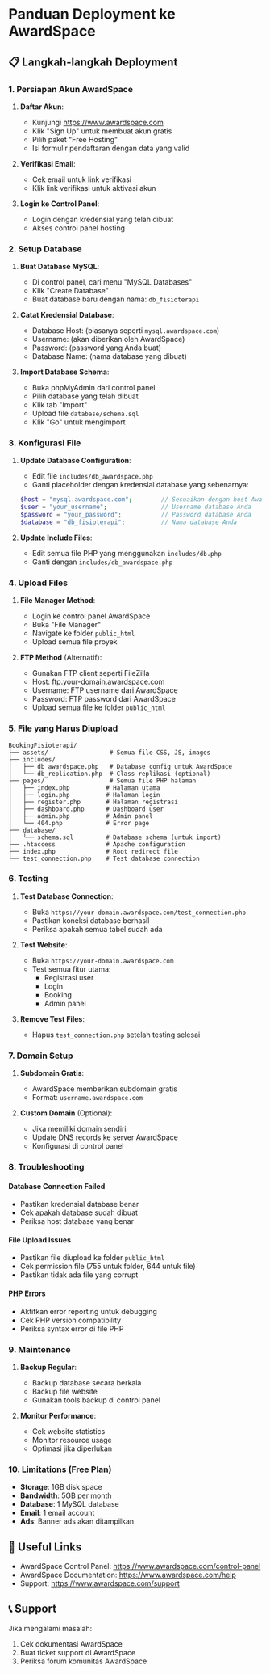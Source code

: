 # Panduan Deployment ke AwardSpace

## 📋 Langkah-langkah Deployment

### 1. Persiapan Akun AwardSpace

1. **Daftar Akun**:
   - Kunjungi https://www.awardspace.com
   - Klik "Sign Up" untuk membuat akun gratis
   - Pilih paket "Free Hosting"
   - Isi formulir pendaftaran dengan data yang valid

2. **Verifikasi Email**:
   - Cek email untuk link verifikasi
   - Klik link verifikasi untuk aktivasi akun

3. **Login ke Control Panel**:
   - Login dengan kredensial yang telah dibuat
   - Akses control panel hosting

### 2. Setup Database

1. **Buat Database MySQL**:
   - Di control panel, cari menu "MySQL Databases"
   - Klik "Create Database"
   - Buat database baru dengan nama: `db_fisioterapi`

2. **Catat Kredensial Database**:
   - Database Host: (biasanya seperti `mysql.awardspace.com`)
   - Username: (akan diberikan oleh AwardSpace)
   - Password: (password yang Anda buat)
   - Database Name: (nama database yang dibuat)

3. **Import Database Schema**:
   - Buka phpMyAdmin dari control panel
   - Pilih database yang telah dibuat
   - Klik tab "Import"
   - Upload file `database/schema.sql`
   - Klik "Go" untuk mengimport

### 3. Konfigurasi File

1. **Update Database Configuration**:
   - Edit file `includes/db_awardspace.php`
   - Ganti placeholder dengan kredensial database yang sebenarnya:
   ```php
   $host = "mysql.awardspace.com";        // Sesuaikan dengan host AwardSpace
   $user = "your_username";               // Username database Anda
   $password = "your_password";           // Password database Anda
   $database = "db_fisioterapi";          // Nama database Anda
   ```

2. **Update Include Files**:
   - Edit semua file PHP yang menggunakan `includes/db.php`
   - Ganti dengan `includes/db_awardspace.php`

### 4. Upload Files

1. **File Manager Method**:
   - Login ke control panel AwardSpace
   - Buka "File Manager"
   - Navigate ke folder `public_html`
   - Upload semua file proyek

2. **FTP Method** (Alternatif):
   - Gunakan FTP client seperti FileZilla
   - Host: ftp.your-domain.awardspace.com
   - Username: FTP username dari AwardSpace
   - Password: FTP password dari AwardSpace
   - Upload semua file ke folder `public_html`

### 5. File yang Harus Diupload

```
BookingFisioterapi/
├── assets/                 # Semua file CSS, JS, images
├── includes/
│   ├── db_awardspace.php   # Database config untuk AwardSpace
│   └── db_replication.php  # Class replikasi (optional)
├── pages/                  # Semua file PHP halaman
│   ├── index.php          # Halaman utama
│   ├── login.php          # Halaman login
│   ├── register.php       # Halaman registrasi
│   ├── dashboard.php      # Dashboard user
│   ├── admin.php          # Admin panel
│   └── 404.php            # Error page
├── database/
│   └── schema.sql         # Database schema (untuk import)
├── .htaccess              # Apache configuration
├── index.php              # Root redirect file
└── test_connection.php    # Test database connection
```

### 6. Testing

1. **Test Database Connection**:
   - Buka `https://your-domain.awardspace.com/test_connection.php`
   - Pastikan koneksi database berhasil
   - Periksa apakah semua tabel sudah ada

2. **Test Website**:
   - Buka `https://your-domain.awardspace.com`
   - Test semua fitur utama:
     - Registrasi user
     - Login
     - Booking
     - Admin panel

3. **Remove Test Files**:
   - Hapus `test_connection.php` setelah testing selesai

### 7. Domain Setup

1. **Subdomain Gratis**:
   - AwardSpace memberikan subdomain gratis
   - Format: `username.awardspace.com`

2. **Custom Domain** (Optional):
   - Jika memiliki domain sendiri
   - Update DNS records ke server AwardSpace
   - Konfigurasi di control panel

### 8. Troubleshooting

#### Database Connection Failed
- Pastikan kredensial database benar
- Cek apakah database sudah dibuat
- Periksa host database yang benar

#### File Upload Issues
- Pastikan file diupload ke folder `public_html`
- Cek permission file (755 untuk folder, 644 untuk file)
- Pastikan tidak ada file yang corrupt

#### PHP Errors
- Aktifkan error reporting untuk debugging
- Cek PHP version compatibility
- Periksa syntax error di file PHP

### 9. Maintenance

1. **Backup Regular**:
   - Backup database secara berkala
   - Backup file website
   - Gunakan tools backup di control panel

2. **Monitor Performance**:
   - Cek website statistics
   - Monitor resource usage
   - Optimasi jika diperlukan

### 10. Limitations (Free Plan)

- **Storage**: 1GB disk space
- **Bandwidth**: 5GB per month
- **Database**: 1 MySQL database
- **Email**: 1 email account
- **Ads**: Banner ads akan ditampilkan

## 🔗 Useful Links

- AwardSpace Control Panel: https://www.awardspace.com/control-panel
- AwardSpace Documentation: https://www.awardspace.com/help
- Support: https://www.awardspace.com/support

## 📞 Support

Jika mengalami masalah:
1. Cek dokumentasi AwardSpace
2. Buat ticket support di AwardSpace
3. Periksa forum komunitas AwardSpace
